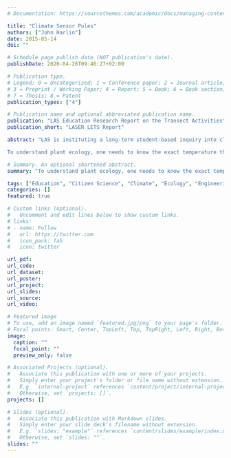 ```yaml
---
# Documentation: https://sourcethemes.com/academic/docs/managing-content/

title: "Climate Sensor Poles"
authors: ["John Harlin"]
date: 2015-05-14
doi: ""

# Schedule page publish date (NOT publication's date).
publishDate: 2020-04-26T09:46:27+02:00

# Publication type.
# Legend: 0 = Uncategorized; 1 = Conference paper; 2 = Journal article;
# 3 = Preprint / Working Paper; 4 = Report; 5 = Book; 6 = Book section;
# 7 = Thesis; 8 = Patent
publication_types: ["4"]

# Publication name and optional abbreviated publication name.
publication: "LAS Education Research Report on the Transect Activities"
publication_short: "LASER LETS Report"

abstract: "LAS is instituting a long-term student-based inquiry into climate and ecology that will monitor plants at various altitudes and observe how they are changing over time.

To understand plant ecology, one needs to know the exact temperature that plants are actually growing in, rather than regional averages. To understand the effects of a changing climate, you also need to know those same highly localized temperatures. This can only be done with sensors in the field that continuously record temperatures. The standard approach is with 2-meter poles that have temperature sensors at fixed heights. The data from these poles are collected by scientists (in our case, student-scientists) who then analyze those temperature patterns and correlate them with species and change."

# Summary. An optional shortened abstract.
summary: "To understand plant ecology, one needs to know the exact temperature that plants are actually growing in, rather than regional averages.  Our efforts to make this widely available to citizen scientists and espescially schools."

tags: ["Education", "Citizen Science", "Climate", "Ecology", "Engineering"]
categories: []
featured: true

# Custom links (optional).
#   Uncomment and edit lines below to show custom links.
# links:
# - name: Follow
#   url: https://twitter.com
#   icon_pack: fab
#   icon: twitter

url_pdf:
url_code:
url_dataset:
url_poster:
url_project:
url_slides:
url_source:
url_video:

# Featured image
# To use, add an image named `featured.jpg/png` to your page's folder.
# Focal points: Smart, Center, TopLeft, Top, TopRight, Left, Right, BottomLeft, Bottom, BottomRight.
image:
  caption: ""
  focal_point: ""
  preview_only: false

# Associated Projects (optional).
#   Associate this publication with one or more of your projects.
#   Simply enter your project's folder or file name without extension.
#   E.g. `internal-project` references `content/project/internal-project/index.md`.
#   Otherwise, set `projects: []`.
projects: []

# Slides (optional).
#   Associate this publication with Markdown slides.
#   Simply enter your slide deck's filename without extension.
#   E.g. `slides: "example"` references `content/slides/example/index.md`.
#   Otherwise, set `slides: ""`.
slides: ""
---
```

